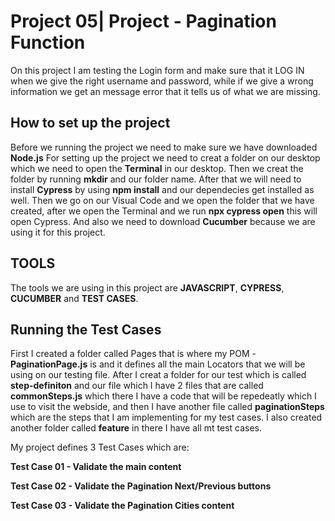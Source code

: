 # Project 05| Project - Pagination Function

On this project I am  testing the Login form and make sure that it LOG IN when we give the right username and password,
while if we give a wrong information we get an message error that it tells us of what we are missing.

## How to set up the project
Before we running the project we need to make sure we have downloaded **Node.js**
For setting up the project  we need to creat a folder on our desktop which we need to open the **Terminal** in our desktop.
Then we creat the folder by running **mkdir** and our folder name.
After that we will need to install **Cypress** by using **npm install** and our dependecies get installed as well.
Then we go on our Visual Code and we open the folder that we have created, after we open the Terminal and we run **npx cypress open** this will open Cypress. And also we need to download **Cucumber** because we are using it for this project.

## TOOLS

The tools we are using in this project are **JAVASCRIPT**, **CYPRESS**, **CUCUMBER** and **TEST CASES**.

## Running the Test Cases

First I created a folder called Pages that is where my POM - **PaginationPage.js** is and it defines all the main Locators that we will be using on our testing file.
After I creat a folder for our test which is called **step-definiton** and our file which I have 2 files that are called **commonSteps.js** which there I have a code that will be repedeatly which I use to visit the webside, and then I have another file called **paginationSteps** which are the steps that I am implementing for my test cases.
I also created another folder called **feature** in there I have all mt test cases.

My project defines 3 Test Cases which are:

**Test Case 01 - Validate the main content**


**Test Case 02 - Validate the Pagination Next/Previous buttons**


**Test Case 03 - Validate the Pagination Cities content**
